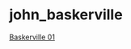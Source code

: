 # john_baskerville

[Baskerville 01](https://dominicmcgrath46.github.io/john_baskerville/baskerville1.html)